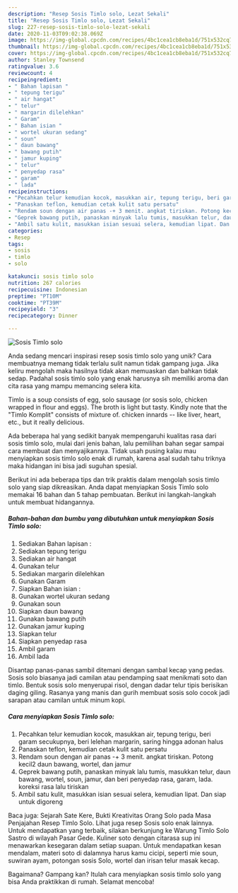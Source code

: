 ```yaml
---
description: "Resep Sosis Timlo solo, Lezat Sekali"
title: "Resep Sosis Timlo solo, Lezat Sekali"
slug: 227-resep-sosis-timlo-solo-lezat-sekali
date: 2020-11-03T09:02:38.069Z
image: https://img-global.cpcdn.com/recipes/4bc1cea1cb8eba1d/751x532cq70/sosis-timlo-solo-foto-resep-utama.jpg
thumbnail: https://img-global.cpcdn.com/recipes/4bc1cea1cb8eba1d/751x532cq70/sosis-timlo-solo-foto-resep-utama.jpg
cover: https://img-global.cpcdn.com/recipes/4bc1cea1cb8eba1d/751x532cq70/sosis-timlo-solo-foto-resep-utama.jpg
author: Stanley Townsend
ratingvalue: 3.6
reviewcount: 4
recipeingredient:
- " Bahan lapisan "
- " tepung terigu"
- " air hangat"
- " telur"
- " margarin dilelehkan"
- " Garam"
- " Bahan isian "
- " wortel ukuran sedang"
- " soun"
- " daun bawang"
- " bawang putih"
- " jamur kuping"
- " telur"
- " penyedap rasa"
- " garam"
- " lada"
recipeinstructions:
- "Pecahkan telur kemudian kocok, masukkan air, tepung terigu, beri garam secukupnya, beri lelehan margarin, saring hingga adonan halus"
- "Panaskan teflon, kemudian cetak kulit satu persatu"
- "Rendam soun dengan air panas -+ 3 menit. angkat tiriskan. Potong kecil2 daun bawang, wortel, dan jamur"
- "Geprek bawang putih, panaskan minyak lalu tumis, masukkan telur, daun bawang, wortel, soun, jamur, dan beri penyedap rasa, garam, lada. koreksi rasa lalu tiriskan"
- "Ambil satu kulit, masukkan isian sesuai selera, kemudian lipat. Dan siap untuk digoreng"
categories:
- Resep
tags:
- sosis
- timlo
- solo

katakunci: sosis timlo solo 
nutrition: 267 calories
recipecuisine: Indonesian
preptime: "PT10M"
cooktime: "PT39M"
recipeyield: "3"
recipecategory: Dinner

---
```



![Sosis Timlo solo](https://img-global.cpcdn.com/recipes/4bc1cea1cb8eba1d/751x532cq70/sosis-timlo-solo-foto-resep-utama.jpg)

Anda sedang mencari inspirasi resep sosis timlo solo yang unik? Cara membuatnya memang tidak terlalu sulit namun tidak gampang juga. Jika keliru mengolah maka hasilnya tidak akan memuaskan dan bahkan tidak sedap. Padahal sosis timlo solo yang enak harusnya sih memiliki aroma dan cita rasa yang mampu memancing selera kita.

Timlo is a soup consists of egg, solo sausage (or sosis solo, chicken wrapped in flour and eggs). The broth is light but tasty. Kindly note that the &#34;Timlo Komplit&#34; consists of mixture of. chicken innards -- like liver, heart, etc., but it really delicious.

Ada beberapa hal yang sedikit banyak mempengaruhi kualitas rasa dari sosis timlo solo, mulai dari jenis bahan, lalu pemilihan bahan segar sampai cara membuat dan menyajikannya. Tidak usah pusing kalau mau menyiapkan sosis timlo solo enak di rumah, karena asal sudah tahu triknya maka hidangan ini bisa jadi suguhan spesial.


Berikut ini ada beberapa tips dan trik praktis dalam mengolah sosis timlo solo yang siap dikreasikan. Anda dapat menyiapkan Sosis Timlo solo memakai 16 bahan dan 5 tahap pembuatan. Berikut ini langkah-langkah untuk membuat hidangannya.

<!--inarticleads1-->

##### Bahan-bahan dan bumbu yang dibutuhkan untuk menyiapkan Sosis Timlo solo:

1. Sediakan  Bahan lapisan :
1. Sediakan  tepung terigu
1. Sediakan  air hangat
1. Gunakan  telur
1. Sediakan  margarin dilelehkan
1. Gunakan  Garam
1. Siapkan  Bahan isian :
1. Gunakan  wortel ukuran sedang
1. Gunakan  soun
1. Siapkan  daun bawang
1. Gunakan  bawang putih
1. Gunakan  jamur kuping
1. Siapkan  telur
1. Siapkan  penyedap rasa
1. Ambil  garam
1. Ambil  lada


Disantap panas-panas sambil ditemani dengan sambal kecap yang pedas. Sosis solo biasanya jadi camilan atau pendamping saat menikmati soto dan timlo. Bentuk sosis solo menyerupai risol, dengan dadar telur tipis berisikan daging giling. Rasanya yang manis dan gurih membuat sosis solo cocok jadi sarapan atau camilan untuk minum kopi. 

<!--inarticleads2-->

##### Cara menyiapkan Sosis Timlo solo:

1. Pecahkan telur kemudian kocok, masukkan air, tepung terigu, beri garam secukupnya, beri lelehan margarin, saring hingga adonan halus
1. Panaskan teflon, kemudian cetak kulit satu persatu
1. Rendam soun dengan air panas -+ 3 menit. angkat tiriskan. Potong kecil2 daun bawang, wortel, dan jamur
1. Geprek bawang putih, panaskan minyak lalu tumis, masukkan telur, daun bawang, wortel, soun, jamur, dan beri penyedap rasa, garam, lada. koreksi rasa lalu tiriskan
1. Ambil satu kulit, masukkan isian sesuai selera, kemudian lipat. Dan siap untuk digoreng


Baca juga: Sejarah Sate Kere, Bukti Kreativitas Orang Solo pada Masa Penjajahan Resep Timlo Solo. Lihat juga resep Sosis solo enak lainnya. Untuk mendapatkan yang terbaik, silakan berkunjung ke Warung Timlo Solo Sastro di wilayah Pasar Gede. Kuliner soto dengan citarasa sup ini menawarkan kesegaran dalam setiap suapan. Untuk mendapatkan kesan mendalam, materi soto di dalamnya harus kamu cicipi, seperti mie soun, suwiran ayam, potongan sosis Solo, wortel dan irisan telur masak kecap. 

Bagaimana? Gampang kan? Itulah cara menyiapkan sosis timlo solo yang bisa Anda praktikkan di rumah. Selamat mencoba!
